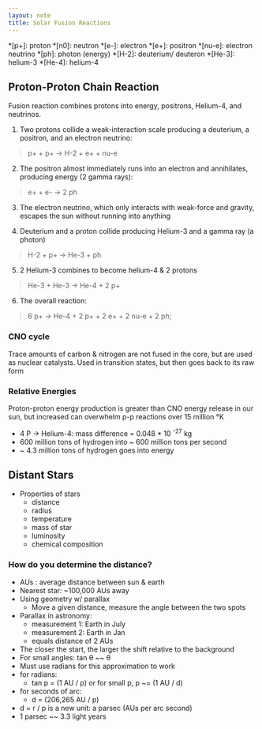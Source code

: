 ```yaml
---
layout: note
title: Solar Fusion Reactions
---
```


*[p+]: proton
*[n0]: neutron
*[e-]: electron
*[e+]: positron
*[nu-e]: electron neutrino
*[ph]: photon (energy)
*[H-2]:  deuterium/ deuteron
*[He-3]: helium-3
*[He-4]: helium-4

## Proton-Proton Chain Reaction ##

Fusion reaction combines protons into energy, positrons,
Helium-4, and neutrinos.

1. Two protons collide a weak-interaction scale producing a deuterium, a positron, and an electron neutrino:

> p+ + p+ &rarr; H-2 + e+ + nu-e

2. The positron almost immediately runs into an electron and annihilates, producing energy (2 gamma rays):

> e+ + e- &rarr; 2 ph

3. The electron neutrino, which only interacts with weak-force and gravity, escapes the sun without running into anything

4. Deuterium and a proton collide producing Helium-3 and a gamma ray (a photon)

> H-2 + p+ &rarr; He-3 + ph

5. 2 Helium-3 combines to become helium-4 & 2 protons

> He-3 + He-3 &rarr; He-4 + 2 p+

6. The overall reaction:

> 6 p+ &rarr; He-4 + 2 p+ + 2 e+ + 2 nu-e + 2 ph;


### CNO cycle ###
Trace amounts of carbon & nitrogen are not fused in the
core, but are used as nuclear catalysts. Used in transition
states, but then goes back to its raw form

### Relative Energies ###
Proton-proton energy production is greater than CNO energy
release in our sun, but increased can overwhelm p-p
reactions over 15 million &deg;K

- 4 P &rarr; Helium-4: mass difference = 0.048 * 10 <sup>-27</sup> kg
- 600 million tons of hydrogen into ~ 600 million tons per second
- ~ 4.3 million tons of hydrogen goes into energy

## Distant Stars ##
- Properties of stars
  - distance
  - radius
  - temperature
  - mass of star
  - luminosity
  - chemical composition

### How do you determine the distance? ###
- AUs
  : average distance between sun & earth
- Nearest star: ~100,000 AUs away
- Using geometry w/ parallax
  - Move a given distance, measure the angle between the two spots
- Parallax in astronomy:
  - measurement 1: Earth in July
  - measurement 2: Earth in Jan
  - equals distance of 2 AUs
- The closer the start, the larger the shift relative to the background
- For small angles: tan &theta; ~~ &theta;
- Must use radians for this approximation to work
- for radians:
  - tan p = (1 AU / p) or for small p, p ~= (1 AU / d)
- for seconds of arc:
  - d = (206,265 AU / p)
- d = r / p is a new unit: a parsec (AUs per arc second)
- 1 parsec ~~ 3.3 light years

